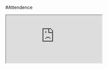 #Attendence
<!DOCTYPE html>
<html lang="en">
<head>
    <meta charset="UTF-8">
    <meta http-equiv="X-UA-Compatible" content="IE=edge">
    <meta name="viewport" content="width=device-width, initial-scale=1.0">
    <title>SK Classes</title>
     <link rel="icon" href="icon.png">
</head>

<body>

<iframe src="https://docs.google.com/spreadsheets/d/e/2PACX-1vSItlLWkUWugHXT7Qht7p81IzXIV557JyaJtmMMo4oDDyWFpF0PD9cBN1-eu_EWgQ/pubhtml?widget=true&amp;headers=false"></iframe>

</body>
</html>
